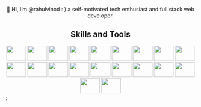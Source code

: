 <p align="center">
 👋 Hi, I’m @rahulvinod : ) a self-motivated tech enthusiast and full stack web developer.
</p>

<h2 align="center">Skills and Tools</h2>


<div align="center">
  <img src="https://cdn.jsdelivr.net/gh/devicons/devicon/icons/javascript/javascript-original.svg" height="40" width="52"/>
  <img src="https://cdn.jsdelivr.net/gh/devicons/devicon/icons/typescript/typescript-original.svg" height="40" width="52"/>
  <img src="https://cdn.jsdelivr.net/gh/devicons/devicon/icons/react/react-original-wordmark.svg" height="40" width="52"/>
  <img src="https://cdn.jsdelivr.net/gh/devicons/devicon/icons/nextjs/nextjs-original.svg" height="40" width="52"/>
  <img src="https://cdn.jsdelivr.net/gh/devicons/devicon/icons/nodejs/nodejs-original.svg" height="40" width="52"/>
  <img src="https://cdn.jsdelivr.net/gh/devicons/devicon/icons/express/express-original.svg" height="40" width="52"/>
  <img src="https://cdn.jsdelivr.net/gh/devicons/devicon/icons/mongodb/mongodb-original-wordmark.svg" height="40" width="52"/>
  <img src="https://cdn.jsdelivr.net/gh/devicons/devicon/icons/tailwindcss/tailwindcss-plain.svg" height="40" width="52"/>
  <img src="https://cdn.jsdelivr.net/gh/devicons/devicon/icons/materialui/materialui-original.svg" height="40" width="52"/>
  <img src="https://cdn.jsdelivr.net/gh/devicons/devicon/icons/bootstrap/bootstrap-original.svg" height="40" width="52"/>
  <img src="https://cdn.jsdelivr.net/gh/devicons/devicon/icons/sass/sass-original.svg" height="40" width="52"/>
  <img src="https://cdn.jsdelivr.net/gh/devicons/devicon/icons/graphql/graphql-plain.svg" height="40" width="52"/>
  <img src="https://cdn.jsdelivr.net/gh/devicons/devicon/icons/c/c-plain.svg" height="40" width="52"/>
  <img src="https://cdn.jsdelivr.net/gh/devicons/devicon/icons/git/git-plain.svg" height="40" width="52"/>
  <img src="https://cdn.jsdelivr.net/gh/devicons/devicon/icons/firebase/firebase-plain-wordmark.svg" height="40" width="52"/>
  <img src="https://cdn.jsdelivr.net/gh/devicons/devicon/icons/googlecloud/googlecloud-original.svg" height="40" width="52"/>
  <img src="https://cdn.jsdelivr.net/gh/devicons/devicon/icons/amazonwebservices/amazonwebservices-original-wordmark.svg" height="40" width="52"/>
  <img src="https://cdn.jsdelivr.net/gh/devicons/devicon/icons/figma/figma-original.svg" height="40" width="52"/>
  <img src="https://cdn.jsdelivr.net/gh/devicons/devicon/icons/redis/redis-original-wordmark.svg" height="40" width="52"/>
  <img src="https://cdn.jsdelivr.net/gh/devicons/devicon/icons/redux/redux-original.svg" height="40" width="52"/>
</div>;

























